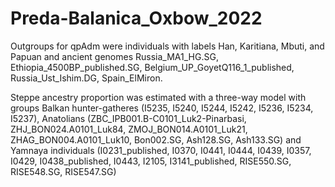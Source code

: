 # Preda-Balanica_Oxbow_2022
 
Outgroups for qpAdm were individuals with labels Han, Karitiana, Mbuti, and Papuan and ancient genomes Russia_MA1_HG.SG, Ethiopia_4500BP_published.SG, Belgium_UP_GoyetQ116_1_published, Russia_Ust_Ishim.DG, Spain_ElMiron.

Steppe ancestry proportion was estimated with a three-way model with groups Balkan hunter-gatheres (I5235, I5240, I5244, I5242, I5236, I5234, I5237), 
Anatolians (ZBC_IPB001.B-C0101_Luk2-Pinarbasi, ZHJ_BON024.A0101_Luk84, ZMOJ_BON014.A0101_Luk21, ZHAG_BON004.A0101_Luk10, Bon002.SG, Ash128.SG, Ash133.SG) and Yamnaya individuals (I0231_published, I0370, I0441, I0444, I0439, I0357, I0429, I0438_published, I0443, I2105, I3141_published, RISE550.SG, RISE548.SG, RISE547.SG)
